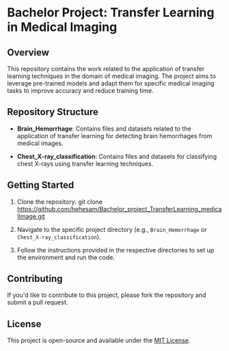 # Bachelor Project: Transfer Learning in Medical Imaging

## Overview
This repository contains the work related to the application of transfer learning techniques in the domain of medical imaging. The project aims to leverage pre-trained models and adapt them for specific medical imaging tasks to improve accuracy and reduce training time.

## Repository Structure

- **Brain_Hemorrhage**: Contains files and datasets related to the application of transfer learning for detecting brain hemorrhages from medical images.
  
- **Chest_X-ray_classification**: Contains files and datasets for classifying chest X-rays using transfer learning techniques.

## Getting Started

1. Clone the repository:
git clone https://github.com/hehesam/Bachelor_project_TransferLearning_medicalImage.git
2. Navigate to the specific project directory (e.g., `Brain_Hemorrhage` or `Chest_X-ray_classification`).

3. Follow the instructions provided in the respective directories to set up the environment and run the code.

## Contributing

If you'd like to contribute to this project, please fork the repository and submit a pull request.

## License

This project is open-source and available under the [MIT License](LICENSE).
